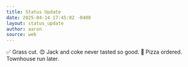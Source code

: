 ```yaml
---
title: Status Update
date: 2025-04-14 17:45:02 -0400
layout: status_update
author: aaron
source: web
---
```

✅ Grass cut. 
😊 Jack and coke never tasted so good. 
🍕 Pizza ordered.
Townhouse run later.
